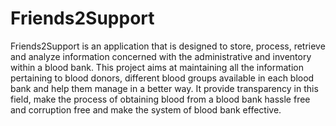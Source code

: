 # Friends2Support
Friends2Support is an application that is designed to store, process, retrieve and analyze information concerned with the administrative and inventory within a blood bank.
This project aims at maintaining all the information pertaining to blood donors, different blood groups available in each blood bank and help them manage in a better way.
It provide transparency in this field, make the process of obtaining blood from a blood bank hassle free and corruption free and make the system of blood bank effective.


